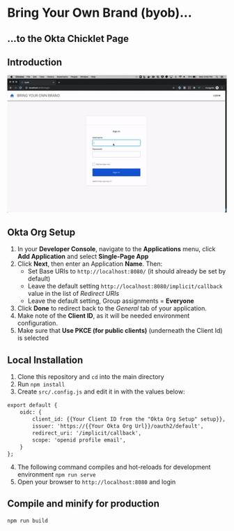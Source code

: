 # Bring Your Own Brand (byob)...
## ...to the Okta Chicklet Page

## Introduction
![alt text](images/byob-demo.gif)

## Okta Org Setup
1. In your **Developer Console**, navigate to the **Applications** menu, click **Add Application** and select **Single-Page App**
2. Click **Next**, then enter an Application **Name**. Then:
   * Set Base URIs to `http://localhost:8080/` (it should already be set by default)
   * Leave the default setting `http://localhost:8080/implicit/callback` value in the list of *Redirect URIs*
   * Leave the default setting, Group assignments = **Everyone**
3. Click **Done** to redirect back to the *General* tab of your application.
4. Make note of the **Client ID**, as it will be needed environment configuration. 
5. Make sure that **Use PKCE (for public clients)** (underneath the Client Id) is selected

## Local Installation
1. Clone this repository and `cd` into the main directory
2. Run `npm install`
3. Create `src/.config.js` and edit it in with the values below:
```
export default {
    oidc: {
        client_id: {{Your Client ID from the "Okta Org Setup" setup}},
        issuer: 'https://{{Your Okta Org Url}}/oauth2/default',
        redirect_uri: '/implicit/callback',
        scope: 'openid profile email',
    }
};
```
4. The following command compiles and hot-reloads for development environment
`npm run serve`
5. Open your browser to `http://localhost:8080` and login

## Compile and minify for production
```
npm run build
```